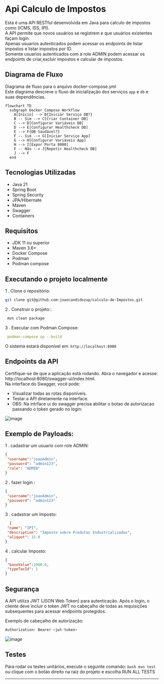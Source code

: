 # Api Calculo de Impostos

Esta é uma API RESTful desenvolvida em Java para calculo de impostos como (ICMS, ISS, IPI).<BR>
A API permite que novos usuários se registrem e que usuários existentes façam login.<br>
Apenas usuarios autenticados podem acessar os endpoints de listar impostos e listar impostos por ID.<BR>
Somente usuarios autenticados com a role ADMIN podem acessar os endpoints de criar,excluir impostos e calcular de impostos.

## Diagrama de Fluxo
Diagrama de fluxo para o arquivo docker-compose.yml<br>
Este diagrama descreve o fluxo de inicialização dos serviços `app` e `db` e suas dependências.
````mermaid
flowchart TD
  subgraph Docker_Compose_Workflow
    A[Início] --> B{Iniciar Serviço DB?}
    B -- Sim --> C[Criar Container DB]
    C --> D[Configurar Variáveis DB]
    D --> E[Configurar Healthcheck DB]
    E --> F{DB Saudável?}
    F -- Sim --> G[Iniciar Serviço App]
    G --> H[Configurar Variáveis App]
    H --> I[Expor Porta 8080]
    F -- Não --> J[Repetir Healthcheck DB]
    J --> F
  end
````
## Tecnologias Utilizadas
- Java 21
- Spring Boot
- Spring Security
- JPA/Hibernate
- Maven
- Swagger
- Containers
## Requisitos
- JDK 11 ou superior
- Maven 3.6+
-  Docker Compose
-  Podman
-  Podman compose

  ##  Executando o projeto localmente
  1 . Clone o repositório:
   ```bash
   git clone git@github.com:joaocandidozup/calculo-de-Impostos.git
  ````
  2 . Construir o projeto::
  ````bash
   mvn clean package
  ````
  3 . Executar com Podman Compose:
  ````yml
   podman-compose up --build
  ````
  O sistema estará disponível em: `http://localhost:8080`
    
  ## Endpoints da API
  Certifique-se de que a aplicação está rodando. Abra o navegador e acesse: http://localhost:8080/swagger-ui/index.html.<br>
  Na interface do Swagger, você pode:

  - Visualizar todas as rotas disponíveis.
  - Testar a API diretamente na interface.
  - OBS: Na intrface ui do swagger precisa abilitar o botao de autorizacao passando o token gerado no login:

   ![image](https://github.com/user-attachments/assets/6a8fd802-1a04-4f20-8a96-cd3130b39edc)

  ## Exemplo de Payloads:
   1 . cadastrar um usuario com role ADMIN:
   ````json
  {
    "username":"joaoAdmin",
    "password": "admin123",
    "role": "ADMIN"
  }
  ````
  2 . fazer login :
  ````json
  {
   "username":"joaoAdmin",
   "password": "admin123"
  }
  ````
  3 . cadastrar um Imposto:
  ````json
    {
   "name": "IPI",
   "description": "Imposto sobre Produtos Industrializados",
   "aliquot": 15.0
  }
  ````

  4 . calcular Imposto:
  ````json
  {
   "baseValue":1000.0,
   "typeTaxId": 1
  }
  ````
  ## Segurança
  A API utiliza JWT (JSON Web Token) para autenticação. Após o login, o cliente deve incluir o token
   JWT no cabeçalho de todas as requisições subsequentes para acessar endpoints protegidos.

  Exemplo de cabeçalho de autorização:
  ````bash
  Authorization: Bearer <jwt-token>
  ````
  ![image](https://github.com/user-attachments/assets/cb655e1c-c10a-43b8-adf8-59eecc57980d)
  ## Testes
   Para rodar os testes unitários, execute o seguinte comando:
    ````bash
    mvn test
    ````
    ou clique com o botão direito na raiz do projeto e escolha RUN ALL TESTS
  
  ---
  
  
